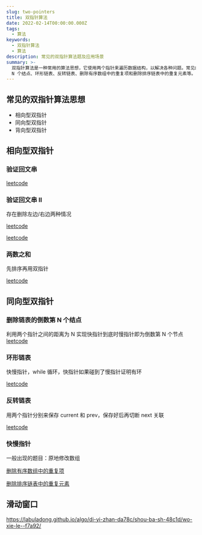 ```yaml
---
slug: two-pointers
title: 双指针算法
date: 2022-02-14T00:00:00.000Z
tags:
  - 算法
keywords:
  - 双指针算法
  - 算法
description: 常见的双指针算法题及应用场景
summary: >-
  双指针算法是一种常用的算法思想，它使用两个指针来遍历数据结构，以解决各种问题。常见的双指针算法思想包括相向型双指针、同向型双指针和背向型双指针。双指针算法可以用于解决各种问题，例如验证回文串、删除链表的倒数第
  N 个结点、环形链表、反转链表、删除有序数组中的重复项和删除排序链表中的重复元素等。
---
```


## 常见的双指针算法思想

- 相向型双指针
- 同向型双指针
- 背向型双指针

## 相向型双指针

### 验证回文串

[leetcode](https://leetcode-cn.com/submissions/detail/242684649/)

### 验证回文串 Ⅱ

存在删除左边/右边两种情况

[leetcode](https://leetcode-cn.com/submissions/detail/266790789/)

[leetcode](https://leetcode.cn/submissions/detail/414370289/)

### 两数之和

先排序再用双指针

[leetcode](https://leetcode-cn.com/submissions/detail/266792046/)

## 同向型双指针

### 删除链表的倒数第 N 个结点

利用两个指针之间的距离为 N 实现快指针到底时慢指针即为倒数第 N 个节点
[leetcode](https://leetcode.cn/problems/remove-nth-node-from-end-of-list/description/)

### 环形链表

快慢指针，while 循环，快指针如果碰到了慢指针证明有环

[leetcode](https://leetcode-cn.com/submissions/detail/266797412/)

### 反转链表

用两个指针分别来保存 current 和 prev，保存好后再切断 next 关联

[leetcode](https://leetcode-cn.com/submissions/detail/268415457/)

### 快慢指针

一般出现的题目：原地修改数组

[删除有序数组中的重复项](https://leetcode.cn/problems/remove-duplicates-from-sorted-array/description/)

[删除排序链表中的重复元素](https://leetcode.cn/problems/remove-duplicates-from-sorted-list/description/)

## 滑动窗口

https://labuladong.github.io/algo/di-yi-zhan-da78c/shou-ba-sh-48c1d/wo-xie-le--f7a92/
